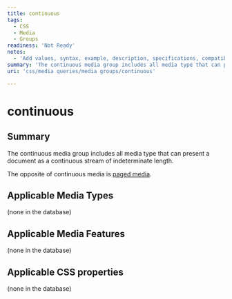 ```yaml
---
title: continuous
tags:
  - CSS
  - Media
  - Groups
readiness: 'Not Ready'
notes:
  - 'Add values, syntax, example, description, specifications, compatibility.'
summary: 'The continuous media group includes all media type that can present a document as a continuous stream of indeterminate length.'
uri: 'css/media queries/media groups/continuous'

---
```

# continuous

## Summary

The continuous media group includes all media type that can present a document as a continuous stream of indeterminate length.

The opposite of continuous media is [paged media](/css/media_queries/media_groups/paged).

## Applicable Media Types

(none in the database)

## Applicable Media Features

(none in the database)

## Applicable CSS properties

(none in the database)

